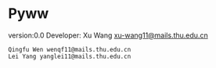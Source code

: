 Pyww
====

version:0.0
Developer:
    Xu Wang xu-wang11@mails.thu.edu.cn
    
    Qingfu Wen wenqf11@mails.thu.edu.cn
    Lei Yang yanglei11@mails.thu.edu.cn

